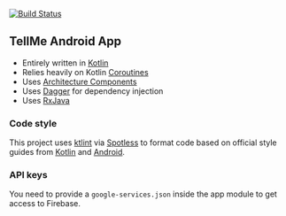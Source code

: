 [![Build Status](https://img.shields.io/circleci/build/github/itsandreramon/TellMe-Android?token=f24ebd30e0d413eebc536d6c4a3d0804a9cc75fe)](https://circleci.com/gh/itsandreramon/TellMe-Android)

## TellMe Android App
- Entirely written in [Kotlin](https://kotlinlang.org/)
- Relies heavily on Kotlin [Coroutines](https://github.com/Kotlin/kotlinx.coroutines)
- Uses [Architecture Components](https://developer.android.com/topic/libraries/architecture/)
- Uses [Dagger](https://github.com/google/dagger) for dependency injection
- Uses [RxJava](https://github.com/ReactiveX/RxJava)

### Code style
This project uses [ktlint](https://github.com/pinterest/ktlint) via [Spotless](https://github.com/diffplug/spotless) to format code based on official style guides from [Kotlin](https://kotlinlang.org/docs/reference/coding-conventions.html) and [Android](https://developer.android.com/kotlin/style-guide).

### API keys
You need to provide a ```google-services.json``` inside the app module to get access to Firebase.
